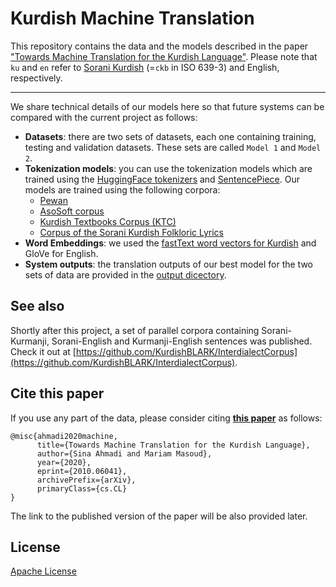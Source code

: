 # Kurdish Machine Translation

This repository contains the data and the models described in the paper ["Towards Machine Translation for the Kurdish Language"](https://arxiv.org/abs/2010.06041). Please note that `ku` and `en` refer to [Sorani Kurdish](https://en.wikipedia.org/wiki/Sorani) (=`ckb` in ISO 639-3) and English, respectively.

---

We share technical details of our models here so that future systems can be compared with the current project as follows:

- **Datasets**: there are two sets of datasets, each one containing training, testing and validation datasets. These sets are called `Model 1` and `Model 2`.
- **Tokenization models**: you can use the tokenization models which are trained using the [HuggingFace tokenizers](https://github.com/huggingface/tokenizers) and [SentencePiece](https://github.com/google/sentencepiece). Our models are trained using the following corpora:
	- [Pewan](https://sinaahmadi.github.io/resources/pewan.html)
	- [AsoSoft corpus](https://github.com/AsoSoft/AsoSoft-Text-Corpus)
	- [Kurdish Textbooks Corpus (KTC)](https://sinaahmadi.github.io/resources/ktc.html)
	- [Corpus of the Sorani Kurdish Folkloric Lyrics](https://sinaahmadi.github.io/resources/kurdishfolkcorpus.html)
- **Word Embeddings**: we used the [fastText word vectors for Kurdish](https://fasttext.cc/docs/en/crawl-vectors.html) and GloVe for English.
- **System outputs**: the translation outputs of our best model for the two sets of data are provided in the [output dicectory](https://github.com/sinaahmadi/KurdishMT/tree/master/output).


## See also
Shortly after this project, a set of parallel corpora containing Sorani-Kurmanji, Sorani-English and Kurmanji-English sentences was published. Check it out at [https://github.com/KurdishBLARK/InterdialectCorpus](https://github.com/KurdishBLARK/InterdialectCorpus).

## Cite this paper

If you use any part of the data, please consider citing **[this paper](https://arxiv.org/abs/2010.06041)** as follows:

	@misc{ahmadi2020machine,
	      title={Towards Machine Translation for the Kurdish Language}, 
	      author={Sina Ahmadi and Mariam Masoud},
	      year={2020},
	      eprint={2010.06041},
	      archivePrefix={arXiv},
	      primaryClass={cs.CL}
	}

The link to the published version of the paper will be also provided later.

## License

[Apache License](https://github.com/sinaahmadi/KurdishMT/blob/master/LICENSE)